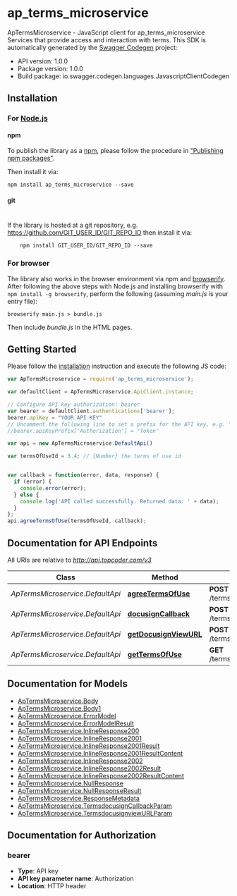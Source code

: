 # ap_terms_microservice

ApTermsMicroservice - JavaScript client for ap_terms_microservice
Services that provide access and interaction with terms. 
This SDK is automatically generated by the [Swagger Codegen](https://github.com/swagger-api/swagger-codegen) project:

- API version: 1.0.0
- Package version: 1.0.0
- Build package: io.swagger.codegen.languages.JavascriptClientCodegen

## Installation

### For [Node.js](https://nodejs.org/)

#### npm

To publish the library as a [npm](https://www.npmjs.com/),
please follow the procedure in ["Publishing npm packages"](https://docs.npmjs.com/getting-started/publishing-npm-packages).

Then install it via:

```shell
npm install ap_terms_microservice --save
```

#### git
#
If the library is hosted at a git repository, e.g.
https://github.com/GIT_USER_ID/GIT_REPO_ID
then install it via:

```shell
    npm install GIT_USER_ID/GIT_REPO_ID --save
```

### For browser

The library also works in the browser environment via npm and [browserify](http://browserify.org/). After following
the above steps with Node.js and installing browserify with `npm install -g browserify`,
perform the following (assuming *main.js* is your entry file):

```shell
browserify main.js > bundle.js
```

Then include *bundle.js* in the HTML pages.

## Getting Started

Please follow the [installation](#installation) instruction and execute the following JS code:

```javascript
var ApTermsMicroservice = require('ap_terms_microservice');

var defaultClient = ApTermsMicroservice.ApiClient.instance;

// Configure API key authorization: bearer
var bearer = defaultClient.authentications['bearer'];
bearer.apiKey = "YOUR API KEY"
// Uncomment the following line to set a prefix for the API key, e.g. "Token" (defaults to null)
//bearer.apiKeyPrefix['Authorization'] = "Token"

var api = new ApTermsMicroservice.DefaultApi()

var termsOfUseId = 3.4; // {Number} the terms of use id


var callback = function(error, data, response) {
  if (error) {
    console.error(error);
  } else {
    console.log('API called successfully. Returned data: ' + data);
  }
};
api.agreeTermsOfUse(termsOfUseId, callback);

```

## Documentation for API Endpoints

All URIs are relative to *http://api.topcoder.com/v3*

Class | Method | HTTP request | Description
------------ | ------------- | ------------- | -------------
*ApTermsMicroservice.DefaultApi* | [**agreeTermsOfUse**](docs/DefaultApi.md#agreeTermsOfUse) | **POST** /terms/{termsOfUseId}/agree | 
*ApTermsMicroservice.DefaultApi* | [**docusignCallback**](docs/DefaultApi.md#docusignCallback) | **POST** /terms/docusignCallback | 
*ApTermsMicroservice.DefaultApi* | [**getDocusignViewURL**](docs/DefaultApi.md#getDocusignViewURL) | **POST** /terms/docusign/viewURL | 
*ApTermsMicroservice.DefaultApi* | [**getTermsOfUse**](docs/DefaultApi.md#getTermsOfUse) | **GET** /terms/detail/{termsOfUseId} | 


## Documentation for Models

 - [ApTermsMicroservice.Body](docs/Body.md)
 - [ApTermsMicroservice.Body1](docs/Body1.md)
 - [ApTermsMicroservice.ErrorModel](docs/ErrorModel.md)
 - [ApTermsMicroservice.ErrorModelResult](docs/ErrorModelResult.md)
 - [ApTermsMicroservice.InlineResponse200](docs/InlineResponse200.md)
 - [ApTermsMicroservice.InlineResponse2001](docs/InlineResponse2001.md)
 - [ApTermsMicroservice.InlineResponse2001Result](docs/InlineResponse2001Result.md)
 - [ApTermsMicroservice.InlineResponse2001ResultContent](docs/InlineResponse2001ResultContent.md)
 - [ApTermsMicroservice.InlineResponse2002](docs/InlineResponse2002.md)
 - [ApTermsMicroservice.InlineResponse2002Result](docs/InlineResponse2002Result.md)
 - [ApTermsMicroservice.InlineResponse2002ResultContent](docs/InlineResponse2002ResultContent.md)
 - [ApTermsMicroservice.NullResponse](docs/NullResponse.md)
 - [ApTermsMicroservice.NullResponseResult](docs/NullResponseResult.md)
 - [ApTermsMicroservice.ResponseMetadata](docs/ResponseMetadata.md)
 - [ApTermsMicroservice.TermsdocusignCallbackParam](docs/TermsdocusignCallbackParam.md)
 - [ApTermsMicroservice.TermsdocusignviewURLParam](docs/TermsdocusignviewURLParam.md)


## Documentation for Authorization


### bearer

- **Type**: API key
- **API key parameter name**: Authorization
- **Location**: HTTP header

